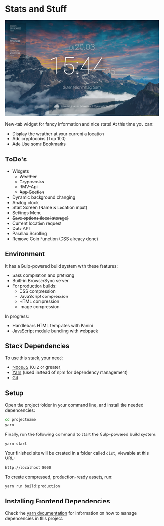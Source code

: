 # Stats and Stuff

![Screenshot](./src/assets/img/screenshots/laptop-mdpi-screen.png?raw=true "Stats and Stuff - Desktop")

New-tab widget for fancy information and nice stats!
At this time you can:
- Display the weather at ~~your current~~ a location
- Add cryptocoins (Top 100)
- ~~Add~~ Use some Bookmarks

## ToDo's

- Widgets
  - ~~Weather~~
  - ~~Cryptocoins~~
  - RMV-Api
  - ~~App Section~~
- Dynamic background changing
- Analog clock
- Start Screen (Name & Location input)
- ~~Settings Menu~~
- ~~Save options (local storage)~~
- Current location request
- Date API
- Parallax Scrolling
- Remove Coin Function (CSS already done)


## Environment

It has a Gulp-powered build system with these features:
- Sass compilation and prefixing
- Built-in BrowserSync server
- For production builds:
  - CSS compression
  - JavaScript compression
  - HTML compression
  - Image compression

In progress:
- Handlebars HTML templates with Panini
- JavaScript module bundling with webpack


## Stack Dependencies

To use this stack, your need:

- [NodeJS](https://nodejs.org/en/) (0.12 or greater)
- [Yarn](https://yarnpkg.com/en/docs/install) (used instead of npm for dependency management)
- [Git](https://git-scm.com/)


## Setup

Open the project folder in your command line, and install the needed dependencies:

```bash
cd projectname
yarn
```

Finally, run the following command to start the Gulp-powered build system: 
```
yarn start
```
Your finished site will be created in a folder called `dist`, viewable at this URL:

```
http://localhost:8000
```

To create compressed, production-ready assets, run: 
```
yarn run build:production
```

## Installing Frontend Dependencies
Check the [yarn documentation](https://yarnpkg.com/en/docs/managing-dependencies) for information on how to manage dependencies in this project.